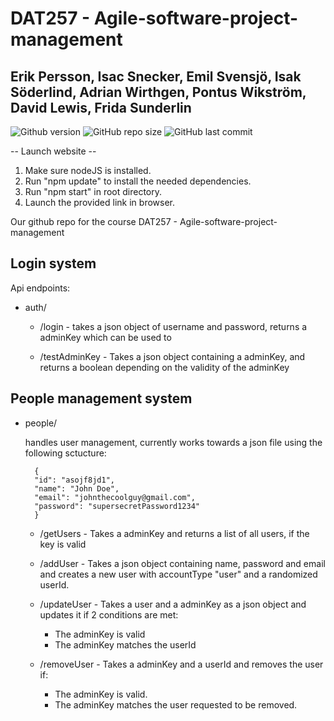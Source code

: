 # DAT257 - Agile-software-project-management

## Erik Persson, Isac Snecker, Emil Svensjö, Isak Söderlind, Adrian Wirthgen, Pontus Wikström, David Lewis, Frida Sunderlin

![Github version](https://img.shields.io/badge/version-0.0.0-darkblue?style=flat-square)
![GitHub repo size](https://img.shields.io/github/repo-size/erikpersson0884/DAT257---Agile-software-project-management?color=blue&style=flat-square)
![GitHub last commit](https://img.shields.io/github/last-commit/erikpersson0884/DAT257---Agile-software-project-management?color=darkgreen&style=flat-square)

-- Launch website --

1. Make sure nodeJS is installed.
2. Run "npm update" to install the needed dependencies.
3. Run "npm start" in root directory.
4. Launch the provided link in browser.

Our github repo for the course DAT257 - Agile-software-project-management


## Login system

Api endpoints:

* auth/
    * /login - takes a json object of username and password, returns a adminKey which can be used to 

    * /testAdminKey - Takes a json object containing a adminKey, and returns a boolean depending on the validity of the adminKey
    

## People management system

* people/

    handles user management, currently works towards a json file using the following sctucture:
    
        {
        "id": "asojf8jd1",
        "name": "John Doe",
        "email": "johnthecoolguy@gmail.com",
        "password": "supersecretPassword1234"
        }

    * /getUsers - Takes a adminKey and returns a list of all users, if the key is valid

    * /addUser - Takes a json object containing name, password and email and creates a new user with accountType "user" and a randomized userId.

    * /updateUser - Takes a user and a adminKey as a json object and updates it if 2 conditions are met: 
        - The adminKey is valid
        - The adminKey matches the userId

    * /removeUser - Takes a adminKey and a userId and removes the user if:
        - The adminKey is valid.
        - The adminKey matches the user requested to be removed.
    


